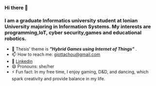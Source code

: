 ### Hi there 👋
### I am a graduate Informatics university student at Ionian University majoring in Information Systems. My interests are programming,IoT, cyber security,games and educational robotics.
- 🔭   Thesis' theme is _**"Hybrid Games using Internet of Things"**_ .
- 📫 How to reach me: giottachou@gmail.com
- :large_blue_circle: [Linkedin](https://www.linkedin.com/in/panagiota-chouliaraki-33a0881b6/)
- 😄 Pronouns: she/her
- ⚡ Fun fact: In my free time, I enjoy gaming, D&D, and dancing, which spark creativity and provide balance in my life.
<!--
**giottachou/giottachou** is a ✨ _special_ ✨ repository because its `README.md` (this file) appears on your GitHub profile.

Here are some ideas to get you started:

- 🔭 I’m currently working on ...
- 🌱 I’m currently learning ...
- 👯 I’m looking to collaborate on ...
- 🤔 I’m looking for help with ...
- 💬 Ask me about ...
- 📫 How to reach me: ...
- 😄 Pronouns: ...
- ⚡ Fun fact: ...
-->

